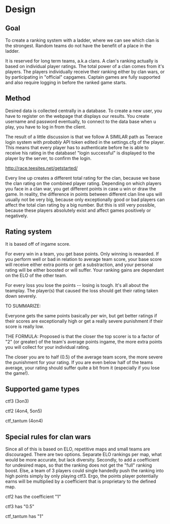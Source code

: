 Design
======

Goal
----

To create a ranking system with a ladder, where we can see which clan is the strongest. Random teams do not have the benefit of a place in the ladder.

It is reserved for long term teams, a.k.a clans. A clan's ranking actually is based on individual player ratings. The total power of a clan comes from
it's players. The players individually receive their ranking either by clan wars, or by participating in "official" capgames. Captain games are fully
supported and also require logging in before the ranked game starts.

Method
------

Desired data is collected centrally in a database. To create a new user, you have to register on the webpage that displays our results. You create username
and password eventually, to connect to the data base when u play, you have to log in from the client.

The result of a little discussion is that we follow  A SIMILAR path as Teerace login system with _probably_ API token edited in the settings.cfg of the player.
This means that every player has to authenticate before he is able to receive his rating in the database! "login successful" is displayed to the player by
the server, to confirm the login.

http://race.teesites.net/getstarted/

Every line up creates a different total rating for the clan, because we base the clan rating on the combined player rating. Depending on which players you face in
a clan war, you get different points in case u win or draw the game. In reality, the difference in points between different clan line ups will usually not be very big,
because only exceptionally good or bad players can affect the total clan rating by a big number. But this is still very possible, because these players absolutely exist
and affect games positively or negatively.

Rating system
-------------

It is based off of ingame score.

For every win in a team, you get base points. Only winning is rewarded. If you perform well or bad in relation to average team score, your base score will receive either extra points or
get a substraction, and your personal rating will be either boosted or will suffer. Your ranking gains are dependant on the ELO of the other team.

For every loss you lose the points -- losing is tough. It's all about the teamplay. The player(s) that caused the loss should get their rating taken down severely.

TO SUMMARIZE:

Everyone gets the same points basically per win, but get better ratings if their scores are exceptionally high or get a really severe punishment if their score is really low.

THE FORMULA: Proposed is that the closer the top scorer is to a factor of "2" (or greater) of the team's average points ingame, the more extra points you will collect
for your individual rating.

The closer you are to half (0.5) of the average team score, the more severe the punishment for your rating. If you are even below half of the teams average, your rating should suffer
quite a bit from it (especially if you lose the game!).



Supported game types
--------------------

ctf3 (3on3)

ctf2 (4on4, 5on5)

ctf_tantum (4on4)


Special rules for clan wars
---------------------------

Since all of this is based on ELO, repetitive maps and small teams are discouraged. There are two options. Separate ELO rankings per map, what would be more accurate, but
lack diversity. Secondly, to add a coefficient for undesired maps, so that the ranking does not get the "full" ranking boost. Else, a team of 3 players could single handedly push
the ranking into high points simply by only playing ctf3. Ergo, the points player potentially earns will be multiplied by a coefficient that is proprietary to the defined map.

ctf2 has the coefficient "1"

ctf3 has "0.5"

ctf_tantum has "1"
